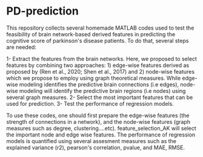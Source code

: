 # PD-prediction

This repository collects several homemade MATLAB codes used to test the feasibility of brain network-based derived features in predicting the cognitive score of parkinson's disease patients. 
To do that, several steps are needed:

1- Extract the features from the brain networks. Here, we proposed to select features by combining  two approaches: 1) edge-wise features derived as proposed by (Ren et al., 2020; Shen et al., 2017) and 2) node-wise features which we propose to employ using graph theoretical measures. While edge-wise modeling identifies the predictive brain connections (i.e edges), node-wise modeling will identify the predictive brain regions (i.e nodes) using several graph measures. 
2- Select the most important features that can be used for prediction. 
3- Test the performance of regression models. 

To use these codes, one should first prepare the edge-wise features (the strength of connections in a network), and the node-wise features (graph measures such as degree, clustering....etc). 
feature_selection_AK will select the important node and edge wise features. 
The performance of regression models is quantified using several assesment measures such as the explained variance (r2), pearson's correlation, pvalue, and MAE, RMSE. 
